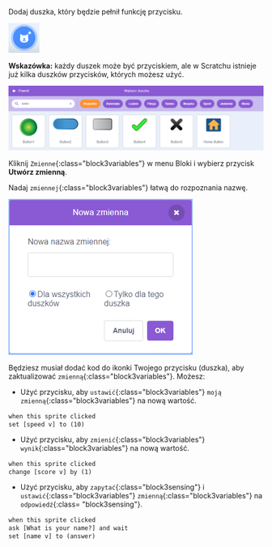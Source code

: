 Dodaj duszka, który będzie pełnił funkcję przycisku.

![](images/add-sprite.png)

**Wskazówka:** każdy duszek może być przyciskiem, ale w Scratchu istnieje już kilka duszków przycisków, których możesz użyć.

![](images/button-sprites.png)

Kliknij `Zmienne`{:class="block3variables"} w menu Bloki i wybierz przycisk **Utwórz zmienną**.

Nadaj `zmiennej`{:class="block3variables"} łatwą do rozpoznania nazwę.

![](images/name-variable.png)

Będziesz musiał dodać kod do ikonki Twojego przycisku (duszka), aby zaktualizować `zmienną`{:class="block3variables"}. Możesz:

+ Użyć przycisku, aby `ustawić`{:class="block3variables"} `moją zmienną`{:class="block3variables"} na nową wartość.

```blocks3
when this sprite clicked
set [speed v] to (10)
```

+ Użyć przycisku, aby `zmienić`{:class="block3variables"} `wynik`{:class="block3variables"} na nową wartość.

```blocks3
when this sprite clicked
change [score v] by (1)
```

+ Użyć przycisku, aby `zapytać`{:class="block3sensing"} i `ustawić`{:class="block3variables"} `zmienną`{:class="block3variables"} na `odpowiedź`{:class= "block3sensing"}.

```blocks3
when this sprite clicked
ask [What is your name?] and wait 
set [name v] to (answer)
```
